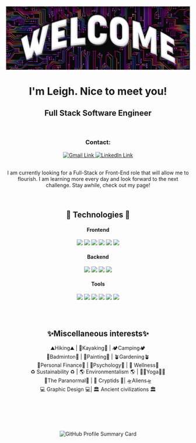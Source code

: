 

![welcome](welcome-banner.png)



<h1 align="center"> I'm Leigh. Nice to meet you! </h1>

<!--------------------- Links ---------------------->
<h2 align="center"> Full Stack Software Engineer</h2>
</br>





<h3 align="center"> Contact: </h3>
<div align="center">
    <!-- <a href="https://github.com/leighstephenson" target="_blank" rel="noopener noreferrer">
      <img alt="GitHub Link" title="GitHub Link" src="https://img.shields.io/badge/github-%23121011.svg?style=for-the-badge&logo=github&logoColor=white" height="30px" width="100px"/>
    </a> -->
    <a href="mailto:leighh.stephenson@gmail.com" target="_blank" rel="noopener noreferrer">
      <img alt="Gmail Link" title="Gmail Link" src="https://img.shields.io/badge/Gmail-D14836?style=for-the-badge&logo=gmail&logoColor=white" height="30px" width="100px"/>
    </a>
    <a href="https://www.linkedin.com/in/leigh-stephenson/" target="_blank" rel="noopener noreferrer">
      <img alt="LinkedIn Link" title="LinkedIn Link" src="https://img.shields.io/badge/linkedin-%230077B5.svg?style=for-the-badge&logo=linkedin&logoColor=white" height="30px" width="100px"/>
    </a>
</div>

</br>

<p align="center"> I am currently looking for a Full-Stack or Front-End role that will allow me to flourish. I am learning more every day and look forward to the next challenge. Stay awhile, check out my page!
</p>

</br>

<!--------------------- Technologies That I Have Used ---------------------->
<h2 align="center">🤖 Technologies 🤖</h2>

<!--------------------- Frontend ---------------------->
<h4 align="center">Frontend</h4>
<p align="center">
    <img src="https://img.shields.io/badge/JavaScript-323330?style=plastic&logo=javascript&logoColor=F7DF1E" height="22px"/>
    <img src="https://img.shields.io/badge/React-20232A?style=plastic&logo=react&logoColor=61DAFB" height="22px"/>
    <img src="https://img.shields.io/badge/Redux-593D88?style=plastic&logo=redux&logoColor=white" height="22px"/>
    <img src="https://img.shields.io/badge/React_Router-CA4225?style=plastic&logo=react-router&logoColor=white" height="22px"/>
    <img src="https://img.shields.io/badge/Markdown-000000?style=plastic&logo=markdown&logoColor=white" height="22px"/>
    <img src="https://img.shields.io/badge/Material--UI-0081CB?style=plastic&logo=material-ui&logoColor=white" height="22px"/>
</p>

<!--------------------- Backend ---------------------->
<h4 align="center">Backend</h4>
<p align="center">
    <img src="https://img.shields.io/badge/Node.js-339933?style=plastic&logo=nodedotjs&logoColor=white" height="22px"/>
    <img src="https://img.shields.io/badge/Express.js-000000?style=plastic&logo=express&logoColor=white" height="22px"/>
    <img src="https://img.shields.io/badge/PostgreSQL-316192?style=plastic&logo=postgresql&logoColor=white" height="22px"/>
    <img src="https://img.shields.io/badge/npm-CB3837?style=plastic&logo=npm&logoColor=white" height="22px"/>
    
</p>

<!--------------------- Tools ---------------------->
<h4 align="center">Tools</h4>
<p align="center">
    <img src="https://img.shields.io/badge/GitHub-100000?style=plastic&logo=github&logoColor=white" height="22px"/>
    <img src="https://img.shields.io/badge/Visual_Studio_Code-0078D4?style=plastic&logo=visual%20studio%20code&logoColor=white" height="22px"/>
    <img src="https://img.shields.io/badge/Heroku-430098?style=plastic&logo=heroku&logoColor=white" height="22px"/>
    <img src="https://img.shields.io/badge/Postman-FF6C37?style=plastic&logo=Postman&logoColor=white" height="22px"/>
    <img src="https://img.shields.io/badge/Slack-4A154B?style=plastic&logo=slack&logoColor=white" height="22px"/>
    <img src="https://img.shields.io/badge/Obsidian-483699?style=plastic&logo=Obsidian&logoColor=white" height="22px"/>

</p>
    <!-- Add badges for microsoft teams, Java, C++, HTML5, processing systems, terminal, oracle -->

</br>
</br
>
<h2 align="center">✨Miscellaneous interests✨</h4>

<div align="center">
 ⛰️Hiking⛰️ | 🛶Kayaking🛶 | 🏕️Camping🏕️ </br>
 🏸Badminton🏸 | 🎨Painting🎨 | 🪴Gardening🪴  </br>
  💸Personal Finance💸 | 🧠Psychology🧠 | 🔋 Wellness🔋  </br>
  ♻️ Sustainability ♻️ | 🌎 Environmentalism 🌎 | 🧘‍♀️Yoga🧘‍♀️  <br>
👻The Paranormal👻 | 👹 Cryptids 👹| 🛸Aliens🛸  </br>
  💻 Graphic Design 💻|  🏛️ Ancient civilizations 🏛️  </br>
</div>

</br>
</br>

<div id="counter" align="center">
  <img src="https://komarev.com/ghpvc/?username=leighstephenson&style=flat-square&color=green" alt=""/>
</div>

</br>
</br>

<p id="profileGraph" align="center">
  <img src="https://github-profile-summary-cards.vercel.app/api/cards/profile-details?username=leighstephenson&theme=github_dark" alt="GitHub Profile Summary Card">
</p>
